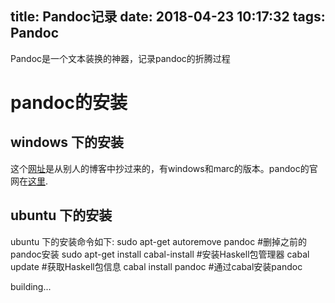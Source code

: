 title: Pandoc记录
date: 2018-04-23 10:17:32
tags: Pandoc
---
Pandoc是一个文本装换的神器，记录pandoc的折腾过程
<!--more-->


<script type="text/javascript" src="http://cdn.mathjax.org/mathjax/latest/MathJax.js?config=TeX-AMS-MML_HTMLorMML"></script>

# pandoc的安装
## windows 下的安装
这个[网址](https://code.google.com/archive/p/pandoc/downloads)是从别人的博客中抄过来的，有windows和marc的版本。pandoc的官网在[这里](http://pandoc.org/index.html).

## ubuntu 下的安装
ubuntu 下的安装命令如下:
    sudo apt-get autoremove pandoc      #删掉之前的pandoc安装
    sudo apt-get install cabal-install  #安装Haskell包管理器
    cabal update                        #获取Haskell包信息
    cabal install pandoc                #通过cabal安装pandoc

building...
